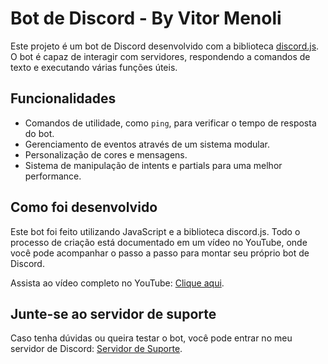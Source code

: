 # Bot de Discord - By Vitor Menoli

Este projeto é um bot de Discord desenvolvido com a biblioteca [discord.js](https://discord.js.org/). O bot é capaz de interagir com servidores, respondendo a comandos de texto e executando várias funções úteis.

## Funcionalidades
- Comandos de utilidade, como `ping`, para verificar o tempo de resposta do bot.
- Gerenciamento de eventos através de um sistema modular.
- Personalização de cores e mensagens.
- Sistema de manipulação de intents e partials para uma melhor performance.

## Como foi desenvolvido
Este bot foi feito utilizando JavaScript e a biblioteca discord.js. Todo o processo de criação está documentado em um vídeo no YouTube, onde você pode acompanhar o passo a passo para montar seu próprio bot de Discord.

Assista ao vídeo completo no YouTube: [Clique aqui](https://youtu.be/ieqwBbItPqk).

## Junte-se ao servidor de suporte
Caso tenha dúvidas ou queira testar o bot, você pode entrar no meu servidor de Discord: [Servidor de Suporte](https://discord.gg/bMq8GC7dJV).